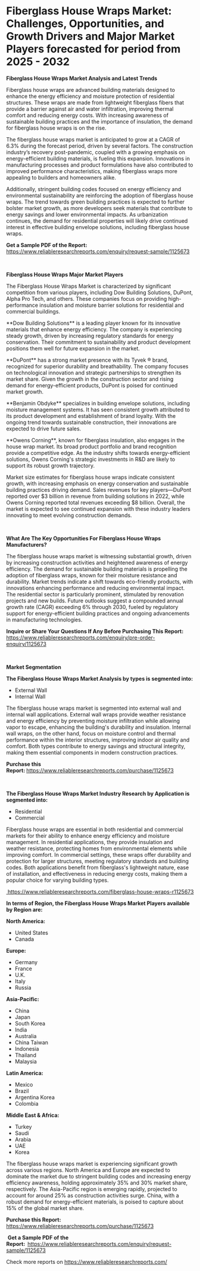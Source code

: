 <p><h1>Fiberglass House Wraps Market: Challenges, Opportunities, and Growth Drivers and Major Market Players forecasted for period from 2025 - 2032</h1></p><p><strong>Fiberglass House Wraps Market Analysis and Latest Trends</strong></p>
<p><p>Fiberglass house wraps are advanced building materials designed to enhance the energy efficiency and moisture protection of residential structures. These wraps are made from lightweight fiberglass fibers that provide a barrier against air and water infiltration, improving thermal comfort and reducing energy costs. With increasing awareness of sustainable building practices and the importance of insulation, the demand for fiberglass house wraps is on the rise.</p><p>The fiberglass house wraps market is anticipated to grow at a CAGR of 6.3% during the forecast period, driven by several factors. The construction industry’s recovery post-pandemic, coupled with a growing emphasis on energy-efficient building materials, is fueling this expansion. Innovations in manufacturing processes and product formulations have also contributed to improved performance characteristics, making fiberglass wraps more appealing to builders and homeowners alike.</p><p>Additionally, stringent building codes focused on energy efficiency and environmental sustainability are reinforcing the adoption of fiberglass house wraps. The trend towards green building practices is expected to further bolster market growth, as more developers seek materials that contribute to energy savings and lower environmental impacts. As urbanization continues, the demand for residential properties will likely drive continued interest in effective building envelope solutions, including fiberglass house wraps.</p></p>
<p><strong>Get a Sample PDF of the Report:&nbsp;</strong> <a href="https://www.reliableresearchreports.com/enquiry/request-sample/1125673?utm_campaign=3028&utm_medium=2&utm_source=Github&utm_content=ia&utm_term=02042025&utm_id=fiberglass-house-wraps">https://www.reliableresearchreports.com/enquiry/request-sample/1125673</a></p>
<p>&nbsp;</p>
<p><strong>Fiberglass House Wraps Major Market Players</strong></p>
<p><p>The Fiberglass House Wraps Market is characterized by significant competition from various players, including Dow Building Solutions, DuPont, Alpha Pro Tech, and others. These companies focus on providing high-performance insulation and moisture barrier solutions for residential and commercial buildings.</p><p>**Dow Building Solutions** is a leading player known for its innovative materials that enhance energy efficiency. The company is experiencing steady growth, driven by increasing regulatory standards for energy conservation. Their commitment to sustainability and product development positions them well for future expansion in the market.</p><p>**DuPont** has a strong market presence with its Tyvek ® brand, recognized for superior durability and breathability. The company focuses on technological innovation and strategic partnerships to strengthen its market share. Given the growth in the construction sector and rising demand for energy-efficient products, DuPont is poised for continued market growth.</p><p>**Benjamin Obdyke** specializes in building envelope solutions, including moisture management systems. It has seen consistent growth attributed to its product development and establishment of brand loyalty. With the ongoing trend towards sustainable construction, their innovations are expected to drive future sales.</p><p>**Owens Corning**, known for fiberglass insulation, also engages in the house wrap market. Its broad product portfolio and brand recognition provide a competitive edge. As the industry shifts towards energy-efficient solutions, Owens Corning's strategic investments in R&D are likely to support its robust growth trajectory.</p><p>Market size estimates for fiberglass house wraps indicate consistent growth, with increasing emphasis on energy conservation and sustainable building practices driving demand. Sales revenues for key players—DuPont reported over $3 billion in revenue from building solutions in 2022, while Owens Corning reported total revenues exceeding $8 billion. Overall, the market is expected to see continued expansion with these industry leaders innovating to meet evolving construction demands.</p></p>
<p>&nbsp;</p>
<p><strong>What Are The Key Opportunities For Fiberglass House Wraps Manufacturers?</strong></p>
<p><p>The fiberglass house wraps market is witnessing substantial growth, driven by increasing construction activities and heightened awareness of energy efficiency. The demand for sustainable building materials is propelling the adoption of fiberglass wraps, known for their moisture resistance and durability. Market trends indicate a shift towards eco-friendly products, with innovations enhancing performance and reducing environmental impact. The residential sector is particularly prominent, stimulated by renovation projects and new builds. Future outlooks suggest a compounded annual growth rate (CAGR) exceeding 6% through 2030, fueled by regulatory support for energy-efficient building practices and ongoing advancements in manufacturing technologies.</p></p>
<p><strong>Inquire or Share Your Questions If Any Before Purchasing This Report:</strong> <a href="https://www.reliableresearchreports.com/enquiry/pre-order-enquiry/1125673?utm_campaign=3028&utm_medium=2&utm_source=Github&utm_content=ia&utm_term=02042025&utm_id=fiberglass-house-wraps">https://www.reliableresearchreports.com/enquiry/pre-order-enquiry/1125673</a></p>
<p>&nbsp;</p>
<p><strong>Market Segmentation</strong></p>
<p><strong>The Fiberglass House Wraps Market Analysis by types is segmented into:</strong></p>
<p><ul><li>External Wall</li><li>Internal Wall</li></ul></p>
<p><p>The fiberglass house wraps market is segmented into external wall and internal wall applications. External wall wraps provide weather resistance and energy efficiency by preventing moisture infiltration while allowing vapor to escape, enhancing the building's durability and insulation. Internal wall wraps, on the other hand, focus on moisture control and thermal performance within the interior structures, improving indoor air quality and comfort. Both types contribute to energy savings and structural integrity, making them essential components in modern construction practices.</p></p>
<p><strong>Purchase this Report:&nbsp;</strong><a href="https://www.reliableresearchreports.com/purchase/1125673?utm_campaign=3028&utm_medium=2&utm_source=Github&utm_content=ia&utm_term=02042025&utm_id=fiberglass-house-wraps">https://www.reliableresearchreports.com/purchase/1125673</a></p>
<p>&nbsp;</p>
<p><strong>The Fiberglass House Wraps Market Industry Research by Application is segmented into:</strong></p>
<p><ul><li>Residential</li><li>Commercial</li></ul></p>
<p><p>Fiberglass house wraps are essential in both residential and commercial markets for their ability to enhance energy efficiency and moisture management. In residential applications, they provide insulation and weather resistance, protecting homes from environmental elements while improving comfort. In commercial settings, these wraps offer durability and protection for larger structures, meeting regulatory standards and building codes. Both applications benefit from fiberglass's lightweight nature, ease of installation, and effectiveness in reducing energy costs, making them a popular choice for varying building types.</p></p>
<p><a href="https://www.reliableresearchreports.com/fiberglass-house-wraps-r1125673?utm_campaign=3028&utm_medium=2&utm_source=Github&utm_content=ia&utm_term=02042025&utm_id=fiberglass-house-wraps">&nbsp;https://www.reliableresearchreports.com/fiberglass-house-wraps-r1125673</a></p>
<p><strong>In terms of Region, the Fiberglass House Wraps Market Players available by Region are:</strong></p>
<p>
    <p> <strong> North America: </strong>
        <ul>
            <li>United States</li>
            <li>Canada</li>
        </ul>
        </p> 
    <p> <strong> Europe: </strong>
        <ul>
            <li>Germany</li>
            <li>France</li>
            <li>U.K.</li>
            <li>Italy</li>
            <li>Russia</li>
        </ul>
        </p> 
    <p> <strong> Asia-Pacific: </strong>
        <ul>
            <li>China</li>
            <li>Japan</li>
            <li>South Korea</li>
            <li>India</li>
            <li>Australia</li>
            <li>China Taiwan</li>
            <li>Indonesia</li>
            <li>Thailand</li>
            <li>Malaysia</li>
        </ul>
        </p> 
    <p> <strong> Latin America: </strong>
        <ul>
            <li>Mexico</li>
            <li>Brazil</li>
            <li>Argentina Korea</li>
            <li>Colombia</li>
        </ul>
        </p> 
    <p> <strong> Middle East & Africa: </strong>
        <ul>
            <li>Turkey</li>
            <li>Saudi</li>
            <li>Arabia</li>
            <li>UAE</li>
            <li>Korea</li>
        </ul>
    </p>
    </p>
<p><p>The fiberglass house wraps market is experiencing significant growth across various regions. North America and Europe are expected to dominate the market due to stringent building codes and increasing energy efficiency awareness, holding approximately 35% and 30% market share, respectively. The Asia-Pacific region is emerging rapidly, projected to account for around 25% as construction activities surge. China, with a robust demand for energy-efficient materials, is poised to capture about 15% of the global market share.</p></p>
<p><strong>Purchase this Report: </strong><a href="https://www.reliableresearchreports.com/purchase/1125673?utm_campaign=3028&utm_medium=2&utm_source=Github&utm_content=ia&utm_term=02042025&utm_id=fiberglass-house-wraps">https://www.reliableresearchreports.com/purchase/1125673</a></p>
<p>&nbsp;<strong>Get a Sample PDF of the Report:&nbsp;&nbsp;</strong><a href="https://www.reliableresearchreports.com/enquiry/request-sample/1125673?utm_campaign=3028&utm_medium=2&utm_source=Github&utm_content=ia&utm_term=02042025&utm_id=fiberglass-house-wraps">https://www.reliableresearchreports.com/enquiry/request-sample/1125673</a></p>
<p><strong></strong></p>
<p>Check more reports on <a href="https://www.reliableresearchreports.com/?utm_campaign=3028&utm_medium=2&utm_source=Github&utm_content=ia&utm_term=02042025&utm_id=fiberglass-house-wraps">https://www.reliableresearchreports.com/</a></p>